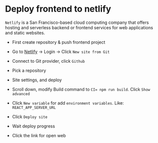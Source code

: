 # Deploy frontend to netlify

`Netlify` is a San Francisco-based cloud computing company that offers hosting and serverless backend or frontend services for web applications and static websites.

- First create repository & push frontend project

- Go to [Netlify](http://netlify.com) → Login → Click `New site from Git`

* Connect to Git provider, click `Github`

* Pick a repository

* Site settings, and deploy

* Scroll down, modify Build command to `CI= npm run build`. Click `Show advanced`

* Click `New variable` for add `environment variables`.  Like: `REACT_APP_SERVER_URL`

* Click `Deploy site`

* Wait deploy progress

* Click the link for open web

